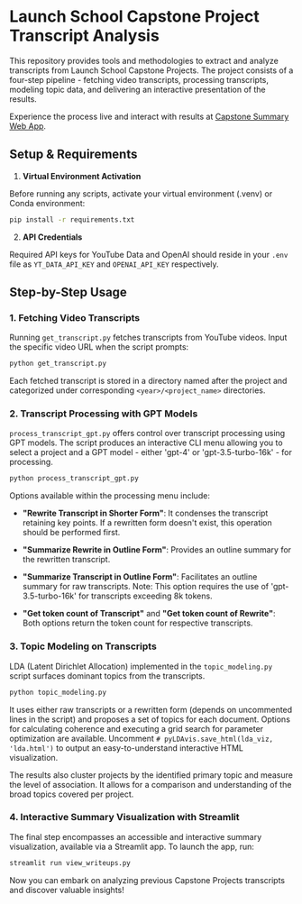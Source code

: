 # Launch School Capstone Project Transcript Analysis

This repository provides tools and methodologies to extract and analyze transcripts from Launch School Capstone Projects. The project consists of a four-step pipeline - fetching video transcripts, processing transcripts, modeling topic data, and delivering an interactive presentation of the results.

Experience the process live and interact with results at [Capstone Summary Web App](https://launch-summarize-capstone-yt.streamlit.app/).

## Setup & Requirements

1. **Virtual Environment Activation**

Before running any scripts, activate your virtual environment (.venv) or Conda environment:

```bash
pip install -r requirements.txt
```

2. **API Credentials**

Required API keys for YouTube Data and OpenAI should reside in your `.env` file as `YT_DATA_API_KEY` and `OPENAI_API_KEY` respectively.

## Step-by-Step Usage

### 1. Fetching Video Transcripts

Running `get_transcript.py` fetches transcripts from YouTube videos. Input the specific video URL when the script prompts:

```bash
python get_transcript.py
```

Each fetched transcript is stored in a directory named after the project and categorized under corresponding `<year>/<project_name>` directories.

### 2. Transcript Processing with GPT Models 

`process_transcript_gpt.py` offers control over transcript processing using GPT models. The script produces an interactive CLI menu allowing you to select a project and a GPT model - either 'gpt-4' or 'gpt-3.5-turbo-16k' - for processing.

```bash
python process_transcript_gpt.py
```

Options available within the processing menu include:

- **"Rewrite Transcript in Shorter Form"**: It condenses the transcript retaining key points. If a rewritten form doesn't exist, this operation should be performed first.

- **"Summarize Rewrite in Outline Form"**: Provides an outline summary for the rewritten transcript.

- **"Summarize Transcript in Outline Form"**: Facilitates an outline summary for raw transcripts. Note: This option requires the use of 'gpt-3.5-turbo-16k' for transcripts exceeding 8k tokens.

- **"Get token count of Transcript"** and **"Get token count of Rewrite"**: Both options return the token count for respective transcripts.

### 3. Topic Modeling on Transcripts

LDA (Latent Dirichlet Allocation) implemented in the `topic_modeling.py` script surfaces dominant topics from the transcripts.

```bash
python topic_modeling.py
```

It uses either raw transcripts or a rewritten form (depends on uncommented lines in the script) and proposes a set of topics for each document. Options for calculating coherence and executing a grid search for parameter optimization are available. Uncomment `# pyLDAvis.save_html(lda_viz, 'lda.html')` to output an easy-to-understand interactive HTML visualization.

The results also cluster projects by the identified primary topic and measure the level of association. It allows for a comparison and understanding of the broad topics covered per project.

### 4. Interactive Summary Visualization with Streamlit

The final step encompasses an accessible and interactive summary visualization, available via a Streamlit app. To launch the app, run:

```bash
streamlit run view_writeups.py
```

Now you can embark on analyzing previous Capstone Projects transcripts and discover valuable insights!
